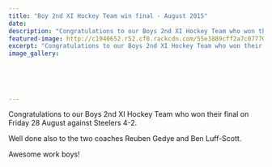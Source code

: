 ```yaml
---
title: "Boy 2nd XI Hockey Team win final - August 2015"
date: 
description: "Congratulations to our Boys 2nd XI Hockey Team who won their final on Friday 28 August against Steelers 4-2."
featured-image: http://c1940652.r52.cf0.rackcdn.com/55e3889cff2a7c07770009cb/Boys-2nds-hockey-won-2015.jpg
excerpt: "Congratulations to our Boys 2nd XI Hockey Team who won their final on Friday 28 August against Steelers 4-2."
image_gallery:
    
    
    
    
    
---
```


<p><span>Congratulations to our Boys 2nd XI Hockey Team who won their final on Friday 28 August against Steelers 4-2. </span></p>
<p><span>Well done also to the two coaches Reuben Gedye and Ben Luff-Scott. </span></p>
<p><span>Awesome work boys!</span></p>

